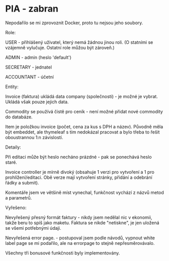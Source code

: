 # PIA - zabran

Nepodařilo se mi zprovoznit Docker, proto tu nejsou jeho soubory.



Role: 

USER - přihlášený uživatel, který nemá žádnou jinou roli. (O statními se vzájemně vylučuje. Ostatní role můžou být zároveň.)

ADMIN - admin (heslo 'default')

SECRETARY - jednatel

ACCOUNTANT - účetní



Entity:

Invoice (faktura) ukládá data company (společnosti) - je možné je vybrat. Ukládá však pouze jejich data.

Commodity se používá čistě pro ceník - není možné přidat nové commodity do databáze.

Item je položkou invoice (počet, cena za kus s DPH a název). Původně měla být embeddet, ale thymeleaf s tím nedokázal pracovat a bylo třeba to řešit oboustrannou 1:n závislostí.



Detaily:

Při editaci může být heslo necháno prázdné - pak se ponechává heslo staré.

Invoice controller je mírně divoký (obsahuje 1 verzi pro vytvoření a 1 pro prohlížení/editaci. Obě verze mají vytvoření stránky, přidání a odebrání řádky a submit).

Komentáře jsem ve většině míst vynechal, funkčnost vychází z názvů metod a parametrů.



Vyřešeno:

Nevyřešený přesný formát faktury - nikdy jsem nedělal nic v ekonomii, takže beru to spíš jako maketu. Faktura se nikde "netiskne", je jen uložená se všemi potřebnými údaji.

Nevyřešená error page. - postupoval jsem podle návodů, vypnout white label page se mi podařilo, ale na errorpage to stejně nepřesměrovávalo.

Všechny tři bonusové funkčnosti byly implementovány.